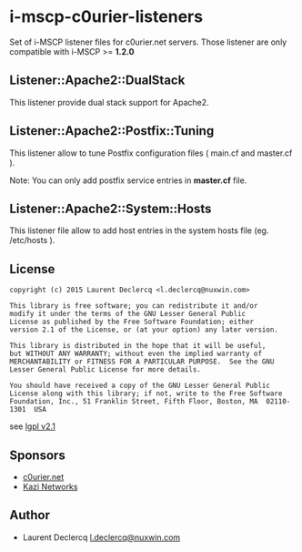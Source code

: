 i-mscp-c0urier-listeners
========================

Set of i-MSCP listener files for c0urier.net servers. Those listener are only compatible with i-MSCP >= **1.2.0**

## Listener::Apache2::DualStack

This listener provide dual stack support for Apache2.

## Listener::Apache2::Postfix::Tuning

This listener allow to tune Postfix configuration files ( main.cf and master.cf ).

Note: You can only add postfix service entries in **master.cf** file.

## Listener::Apache2::System::Hosts

This listener file allow to add host entries in the system hosts file (eg. /etc/hosts ).


## License

	copyright (c) 2015 Laurent Declercq <l.declercq@nuxwin.com>
	
	This library is free software; you can redistribute it and/or
	modify it under the terms of the GNU Lesser General Public
	License as published by the Free Software Foundation; either
	version 2.1 of the License, or (at your option) any later version.
	
	This library is distributed in the hope that it will be useful,
	but WITHOUT ANY WARRANTY; without even the implied warranty of
	MERCHANTABILITY or FITNESS FOR A PARTICULAR PURPOSE.  See the GNU
	Lesser General Public License for more details.
	
	You should have received a copy of the GNU Lesser General Public
	License along with this library; if not, write to the Free Software
	Foundation, Inc., 51 Franklin Street, Fifth Floor, Boston, MA  02110-1301  USA

 see [lgpl v2.1](http://www.gnu.org/licenses/lgpl-2.1.txt "lgpl v2.1")

## Sponsors

 - [c0urier.net](http://www.c0urier.net/ "c0urier.net")
 - [Kazi Networks](http://www.kazi-networks.com/ "Kazi Networks")

## Author

- Laurent Declercq <l.declercq@nuxwin.com>
